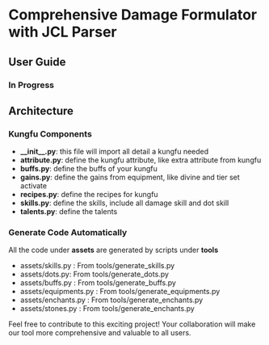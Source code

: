 # Comprehensive Damage Formulator with JCL Parser

## User Guide
### In Progress

## Architecture
### Kungfu Components
- **\_\_init__.py**: this file will import all detail a kungfu needed 
- **attribute.py**: define the kungfu attribute, like extra attribute from kungfu
- **buffs.py**: define the buffs of your kungfu
- **gains.py**: define the gains from equipment, like divine and tier set activate
- **recipes.py**: define the recipes for kungfu
- **skills.py**: define the skills, include all damage skill and dot skill
- **talents.py**: define the talents

### Generate Code Automatically
All the code under **assets** are generated by scripts under **tools**
- assets/skills.py : From tools/generate_skills.py
- assets/dots.py: From tools/generate_dots.py
- assets/buffs.py : From tools/generate_buffs.py
- assets/equipments.py : From tools/generate_equipments.py
- assets/enchants.py : From tools/generate_enchants.py
- assets/stones.py : From tools/generate_enchants.py


Feel free to contribute to this exciting project! Your collaboration will make our tool more comprehensive and valuable to all users.